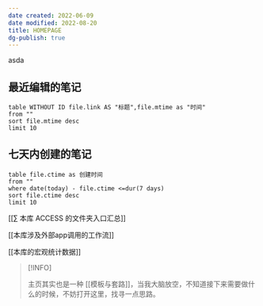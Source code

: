 ```yaml
---
date created: 2022-06-09
date modified: 2022-08-20
title: HOMEPAGE
dg-publish: true
---
```

asda


## 最近编辑的笔记
```dataview
table WITHOUT ID file.link AS "标题",file.mtime as "时间"
from ""
sort file.mtime desc
limit 10
```

## 七天内创建的笔记
```dataview
table file.ctime as 创建时间
from ""
where date(today) - file.ctime <=dur(7 days)
sort file.ctime desc
limit 10
```




[[∑ 本库 ACCESS 的文件夹入口汇总]]

[[本库涉及外部app调用的工作流]]

[[本库的宏观统计数据]]


> [!INFO]
>
>  主页其实也是一种 [[模板与套路]]，当我大脑放空，不知道接下来需要做什么的时候，不妨打开这里，找寻一点思路。
